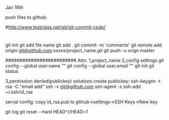 Jan 16th

push files to github:

#http://www.testclass.net/git/git-commit-code/
#
git init
git add file name
git add .
git commit -m 'comments'
git remote add origin git@github.com:xxxxx/project_name.git
git push -u orign master

#########################
Attn.
1,project_name 
2,config settings
git config --global user.name ""
git config --global user.email ""
git init
git status
 
3,permission denied(publickey)
solutions
create publickey:
ssh-keygen -t rsa -C "email add"
ssh -v git@github.com
ssh-agent -s
ssh-add ~/.ssh/id_rsa

serval config:
copy id_rsa.pub to github->settings->SSH Keys->New key

git log
git reset --hard HEAD^//HEAD~1
